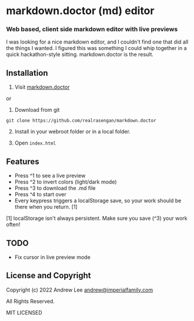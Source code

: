 # markdown.doctor (md) editor
### Web based, client side markdown editor with live previews

I was looking for a nice markdown editor, and I couldn't find one that did all the things I wanted.  I figured this was something I could whip together in a quick hackathon-style sitting.  markdown.doctor is the result.

## Installation

1. Visit [markdown.doctor](https://markdown.doctor/)

or

1. Download from git
```
git clone https://github.com/realrasengan/markdown.doctor
```

2. Install in your webroot folder or in a local folder.

3. Open `index.html`

## Features

- Press ^1 to see a live preview
- Press ^2 to invert colors (light/dark mode)
- Press ^3 to download the .md file
- Press ^4 to start over
- Every keypress triggers a localStorage save, so your work should be there when you return. [1]

[1] localStorage isn't always persistent.  Make sure you save (^3) your work often!

## TODO

- Fix cursor in live preview mode

## License and Copyright

Copyright (c) 2022 Andrew Lee <andrew@imperialfamily.com>

All Rights Reserved.

MIT LICENSED

